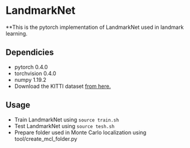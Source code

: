 # LandmarkNet
**This is the pytorch implementation of LandmarkNet used in landmark learning.

## Dependicies
 * pytorch 0.4.0
 * torchvision 0.4.0
 * numpy 1.19.2
 * Download the KITTI dataset [from here.](http://www.cvlibs.net/datasets/kitti/index.php)

## Usage
 * Train LandmarkNet using ```source train.sh```
 * Test LandmarkNet using ```source tesh.sh```
 * Prepare folder used in Monte Carlo localization using tool/create_mcl_folder.py

